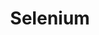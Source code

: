 ---
title: Selenium
categories:
  - web
docs:
  - id: java
    url: https://java.testcontainers.org/modules/webdriver_containers/
    maintainer: core
    example: |
      ```java
      var chrome = new BrowserWebDriverContainer<>()
        withCapabilities(new ChromeOptions())
      chrome.start();
      ```
    installation: |
      ```xml
      <dependency>
          <groupId>org.testcontainers</groupId>
          <artifactId>selenium</artifactId>
          <version>1.20.0</version>
          <scope>test</scope>
      </dependency>
      ```
  - id: dotnet
    url: https://www.nuget.org/packages/Testcontainers.WebDriver
    maintainer: core
    example: |
      ```csharp
      var WebDriverContainer = new WebDriverBuilder()
        .WithBrowser(WebDriverBrowser.Chrome)
        .Build();
      await WebDriverContainer.StartAsync();
      ```
    installation: |
      ```bash
      dotnet add package Testcontainers.WebDriver --version 3.9.0
      ```
  - id: nodejs
    url: https://node.testcontainers.org/modules/selenium/
    maintainer: core
    example: |
      ```javascript
      const container = await new SeleniumContainer("selenium/standalone-chrome:112.0").start();
      ```
    installation: |
      ```bash
      npm install @testcontainers/selenium --save-dev
      ```
description: |
  Selenium is an umbrella project encapsulating a variety of tools and libraries enabling web browser automation. Selenium specifically provides an infrastructure for the W3C WebDriver specification — a platform and language-neutral coding interface compatible with all major web browsers.
---